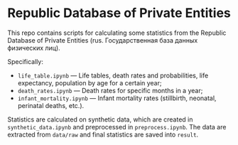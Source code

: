 # Republic Database of Private Entities

This repo contains scripts for calculating some statistics from the Republic Database of Private Entities (rus. Государственная база данных физических лиц).

Specifically:

- `life_table.ipynb` — Life tables, death rates and probabilities, life expectancy, population by age for a certain year;
- `death_rates.ipynb` — Death rates for specific months in a year;
- `infant_mortality.ipynb` — Infant mortality rates (stillbirth, neonatal, perinatal deaths, etc.).

Statistics are calculated on synthetic data, which are created in `synthetic_data.ipynb` and preprocessed in `preprocess.ipynb`. The data are extracted from `data/raw` and final statistics are saved into `result`.